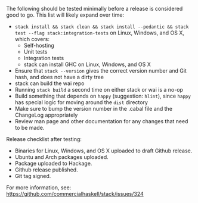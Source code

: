 The following should be tested minimally before a release is considered good
to go. This list will likely expand over time:

* `stack install && stack clean && stack install --pedantic && stack test --flag stack:integration-tests` on Linux, Windows, and OS X, which covers:
    * Self-hosting
    * Unit tests
    * Integration tests
    * stack can install GHC on Linux, Windows, and OS X
* Ensure that `stack --version` gives the correct version number and Git hash, and does not have a dirty tree
* stack can build the wai repo
* Running `stack build` a second time on either stack or wai is a no-op
* Build something that depends on `happy` (suggestion: `hlint`), since `happy` has special logic for moving around the `dist` directory
* Make sure to bump the version number in the .cabal file and the ChangeLog appropriately
* Review man page and other documentation for any changes that need to be made.

Release checklist after testing:

- Binaries for Linux, Windows, and OS X uploaded to draft Github release.
- Ubuntu and Arch packages uploaded.
- Package uploaded to Hackage.
- Github release published.
- Git tag signed.

For more information, see: https://github.com/commercialhaskell/stack/issues/324
